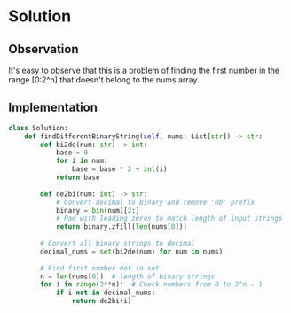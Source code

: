 # **Solution**

## **Observation**
It's easy to observe that this is a problem of finding the first number in the range [0:2^n] that doesn't belong to the nums array.

## **Implementation**

```python
class Solution:
    def findDifferentBinaryString(self, nums: List[str]) -> str:
        def bi2de(num: str) -> int:
            base = 0
            for i in num:
                base = base * 2 + int(i)
            return base
        
        def de2bi(num: int) -> str:
            # Convert decimal to binary and remove '0b' prefix
            binary = bin(num)[2:]
            # Pad with leading zeros to match length of input strings
            return binary.zfill(len(nums[0]))
        
        # Convert all binary strings to decimal
        decimal_nums = set(bi2de(num) for num in nums)
        
        # Find first number not in set
        n = len(nums[0])  # length of binary strings
        for i in range(2**n):  # Check numbers from 0 to 2^n - 1
            if i not in decimal_nums:
                return de2bi(i)
```